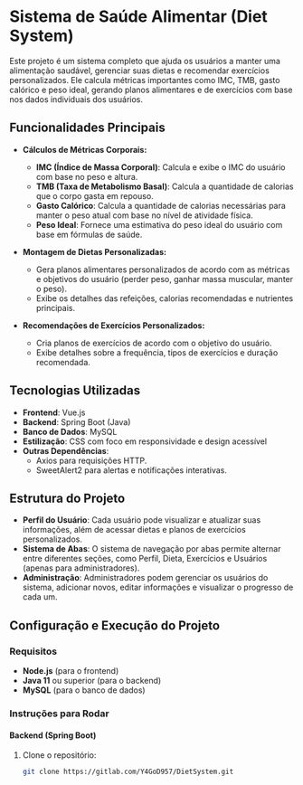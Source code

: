 # Sistema de Saúde Alimentar (Diet System)

Este projeto é um sistema completo que ajuda os usuários a manter uma alimentação saudável, gerenciar suas dietas e recomendar exercícios personalizados. Ele calcula métricas importantes como IMC, TMB, gasto calórico e peso ideal, gerando planos alimentares e de exercícios com base nos dados individuais dos usuários.

## Funcionalidades Principais

- **Cálculos de Métricas Corporais:**
  - **IMC (Índice de Massa Corporal)**: Calcula e exibe o IMC do usuário com base no peso e altura.
  - **TMB (Taxa de Metabolismo Basal)**: Calcula a quantidade de calorias que o corpo gasta em repouso.
  - **Gasto Calórico**: Calcula a quantidade de calorias necessárias para manter o peso atual com base no nível de atividade física.
  - **Peso Ideal**: Fornece uma estimativa do peso ideal do usuário com base em fórmulas de saúde.

- **Montagem de Dietas Personalizadas:**
  - Gera planos alimentares personalizados de acordo com as métricas e objetivos do usuário (perder peso, ganhar massa muscular, manter o peso).
  - Exibe os detalhes das refeições, calorias recomendadas e nutrientes principais.

- **Recomendações de Exercícios Personalizados:**
  - Cria planos de exercícios de acordo com o objetivo do usuário.
  - Exibe detalhes sobre a frequência, tipos de exercícios e duração recomendada.

## Tecnologias Utilizadas

- **Frontend**: Vue.js
- **Backend**: Spring Boot (Java)
- **Banco de Dados**: MySQL
- **Estilização**: CSS com foco em responsividade e design acessível
- **Outras Dependências**: 
  - Axios para requisições HTTP.
  - SweetAlert2 para alertas e notificações interativas.

## Estrutura do Projeto

- **Perfil do Usuário**: Cada usuário pode visualizar e atualizar suas informações, além de acessar dietas e planos de exercícios personalizados.
- **Sistema de Abas**: O sistema de navegação por abas permite alternar entre diferentes seções, como Perfil, Dieta, Exercícios e Usuários (apenas para administradores).
- **Administração**: Administradores podem gerenciar os usuários do sistema, adicionar novos, editar informações e visualizar o progresso de cada um.

## Configuração e Execução do Projeto

### Requisitos

- **Node.js** (para o frontend)
- **Java 11** ou superior (para o backend)
- **MySQL** (para o banco de dados)

### Instruções para Rodar

#### Backend (Spring Boot)

1. Clone o repositório:
   ```bash
   git clone https://gitlab.com/Y4GoD957/DietSystem.git